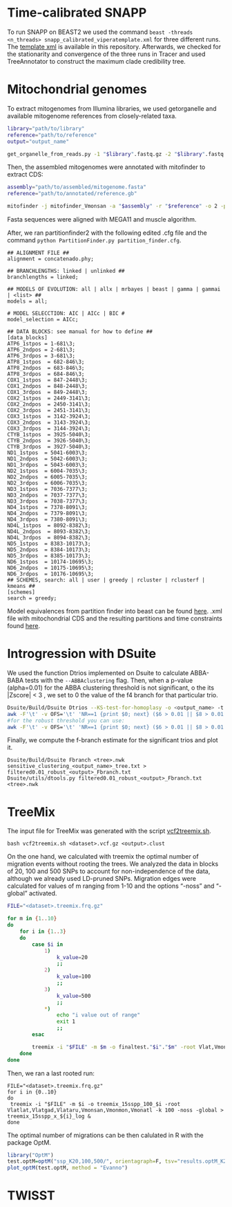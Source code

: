 # Time-calibrated SNAPP
To run SNAPP on BEAST2 we used the command `beast -threads <n_threads> snapp_calibrated_viperatemplate.xml` for three different runs. The [template xml](https://github.com/adtalave/EuropeanVipersGenomics/blob/main/snapp_calibrated_viperatemplate.xml) is available in this repository. Afterwards, we checked for the stationarity and convergence of the three runs in Tracer and used TreeAnnotator to construct the maximum clade credibility tree.

# Mitochondrial genomes

To extract mitogenomes from Illumina libraries, we used getorganelle and available mitogenome references from closely-related taxa.
```bash
library="path/to/library"
reference="path/to/reference"
output="output_name"

get_organelle_from_reads.py -1 "$library".fastq.gz -2 "$library".fastq.gz -t 36 -R 10 -k 21,45,65,85,105 -F animal_mt -s "$reference" -o "$output"  
```
Then, the assembled mitogenomes were annotated with mitofinder to extract CDS:
```bash
assembly="path/to/assembled/mitogenome.fasta"
reference="path/to/annotated/reference.gb"

mitofinder -j mitofinder_Vmonsan -a "$assembly" -r "$reference" -o 2 -p <threads> -m <memory>  
```
Fasta sequences were aligned with MEGA11 and muscle algorithm. 

After, we ran partitionfinder2 with the following edited .cfg file and the command `python PartitionFinder.py partition_finder.cfg`.

```
## ALIGNMENT FILE ##
alignment = concatenado.phy;

## BRANCHLENGTHS: linked | unlinked ##
branchlengths = linked;

## MODELS OF EVOLUTION: all | allx | mrbayes | beast | gamma | gammai | <list> ##
models = all;

# MODEL SELECCTION: AIC | AICc | BIC #
model_selection = AICc;

## DATA BLOCKS: see manual for how to define ##
[data_blocks]
ATP6_1stpos = 1-681\3;
ATP6_2ndpos = 2-681\3;
ATP6_3rdpos = 3-681\3;
ATP8_1stpos  = 682-846\3;
ATP8_2ndpos  = 683-846\3;
ATP8_3rdpos  = 684-846\3;
COX1_1stpos  = 847-2448\3;
COX1_2ndpos  = 848-2448\3;
COX1_3rdpos  = 849-2448\3;
COX2_1stpos  = 2449-3141\3;
COX2_2ndpos  = 2450-3141\3;
COX2_3rdpos  = 2451-3141\3;
COX3_1stpos  = 3142-3924\3;
COX3_2ndpos  = 3143-3924\3;
COX3_3rdpos  = 3144-3924\3;
CTYB_1stpos  = 3925-5040\3;
CTYB_2ndpos  = 3926-5040\3;
CTYB_3rdpos  = 3927-5040\3;
ND1_1stpos  = 5041-6003\3;
ND1_2ndpos  = 5042-6003\3;
ND1_3rdpos  = 5043-6003\3;
ND2_1stpos  = 6004-7035\3;
ND2_2ndpos  = 6005-7035\3;
ND2_3rdpos  = 6006-7035\3;
ND3_1stpos  = 7036-7377\3;
ND3_2ndpos  = 7037-7377\3;
ND3_3rdpos  = 7038-7377\3;
ND4_1stpos  = 7378-8091\3;
ND4_2ndpos  = 7379-8091\3;
ND4_3rdpos  = 7380-8091\3;
ND4L_1stpos  = 8092-8382\3;
ND4L_2ndpos  = 8093-8382\3;
ND4L_3rdpos  = 8094-8382\3;
ND5_1stpos  = 8383-10173\3;
ND5_2ndpos  = 8384-10173\3;
ND5_3rdpos  = 8385-10173\3;
ND6_1stpos  = 10174-10695\3;
ND6_2ndpos  = 10175-10695\3;
ND6_3rdpos  = 10176-10695\3;
## SCHEMES, search: all | user | greedy | rcluster | rclusterf | kmeans ##
[schemes]
search = greedy;
```
Model equivalences from partition finder into beast can be found [here](https://justinbagley.rbind.io/2016/10/11/setting-dna-substitution-models-beast/).
.xml file with mitochondrial CDS and the resulting partitions and time constraints found [here](https://github.com/adtalave/EuropeanVipersGenomics/blob/main/mitogenome_beast_13prots_16partitions.xml).

# Introgression with DSuite
We used the function Dtrios implemented on Dsuite to calculate ABBA-BABA tests with the `--ABBAclustering` flag. 
Then, when a p-value (alpha=0.01) for the ABBA clustering threshold is not significant, o the its |Zscore| < 3 , we set to 0 the value of the f4 branch for that particular trio.


```bash
Dsuite/Build/Dsuite Dtrios --KS-test-for-homoplasy -o <output_name> -t <tree.nwk> <dataset>.vcf.gz SETS.txt
awk -F'\t' -v OFS='\t' 'NR==1 {print $0; next} ($6 > 0.01 || $8 > 0.01 || ($5 >= -3 && $5 <= 3)) {$7=0} 1' <output_name>_tree.txt > sensitive_clustering_<output_name>_tree.txt
#for the robust threshold you can use:
awk -F'\t' -v OFS='\t' 'NR==1 {print $0; next} ($6 > 0.01 || $8 > 0.01 || ($5 >= -3 && $5 <= 3)) {$7=0} 1' <output_name>_tree.txt > robust_clustering_<output_name>_tree.txt
```
Finally, we compute the f-branch estimate for the significant trios and plot it.
```
Dsuite/Build/Dsuite Fbranch <tree>.nwk sensitive_clustering_<output_name>_tree.txt > filtered0.01_robust_<output>_Fbranch.txt
Dsuite/utils/dtools.py filtered0.01_robust_<output>_Fbranch.txt <tree>.nwk
```

# TreeMix
The input file for TreeMix was generated with the script [vcf2treemix.sh](https://github.com/speciationgenomics/scripts/blob/master/vcf2treemix.sh).
```
bash vcf2treemix.sh <dataset>.vcf.gz <output>.clust
```
On the one hand, we calculated with treemix the optimal number of migration events without rooting the trees. We analyzed the data in blocks of 20, 100 and 500 SNPs to account for non-independence of the data, although we already used LD-pruned SNPs. Migration edges were calculated for values of m ranging from 1-10 and the options “-noss” and “-global” activated.

```bash
FILE="<dataset>.treemix.frq.gz"

for m in {1..10}
do
    for i in {1..3}
    do
        case $i in
            1)
                k_value=20
                ;;
            2)
                k_value=100
                ;;
            3)
                k_value=500
                ;;
            *)
                echo "i value out of range"
                exit 1
                ;;
        esac

        treemix -i "$FILE" -m $m -o finaltest."$i"."$m" -root Vlat,Vmon -k "$k_value" -noss -global
    done
done
```
Then, we ran a last rooted run:
```
FILE="<dataset>.treemix.frq.gz"
for i in {0..10}
do
 treemix -i "$FILE" -m $i -o treemix_15sspp_100_$i -root Vlatlat,Vlatgad,Vlataru,Vmonsan,Vmonmon,Vmonatl -k 100 -noss -global > treemix_15sspp_x_${i}_log &
done
```
The optimal number of migrations can be then calulated in R with the package OptM.
```R
library("OptM")
test.optM=optM("ssp_K20,100,500/", orientagraph=F, tsv="results.optM_K20,100,500_allSNPs.tsv", method="Evanno", ignore=NULL, thresh=0.05)
plot_optM(test.optM, method = "Evanno")
```

# TWISST


